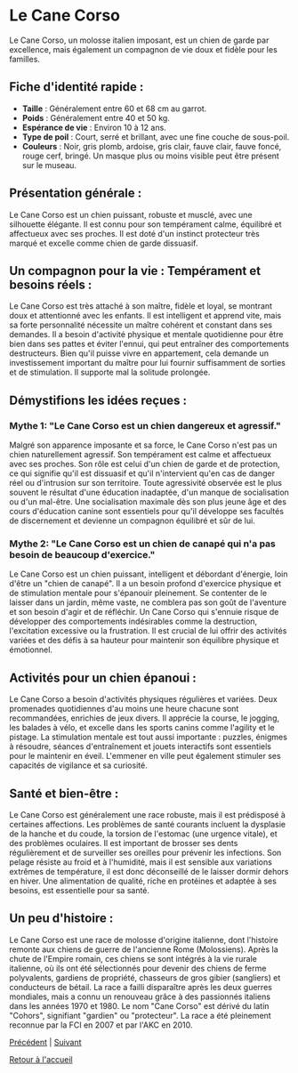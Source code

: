# Le Cane Corso

Le Cane Corso, un molosse italien imposant, est un chien de garde par excellence, mais également un compagnon de vie doux et fidèle pour les familles.

## Fiche d'identité rapide :
- **Taille** : Généralement entre 60 et 68 cm au garrot.
- **Poids** : Généralement entre 40 et 50 kg.
- **Espérance de vie** : Environ 10 à 12 ans.
- **Type de poil** : Court, serré et brillant, avec une fine couche de sous-poil.
- **Couleurs** : Noir, gris plomb, ardoise, gris clair, fauve clair, fauve foncé, rouge cerf, bringé. Un masque plus ou moins visible peut être présent sur le museau.

## Présentation générale :
Le Cane Corso est un chien puissant, robuste et musclé, avec une silhouette élégante. Il est connu pour son tempérament calme, équilibré et affectueux avec ses proches. Il est doté d'un instinct protecteur très marqué et excelle comme chien de garde dissuasif.

## Un compagnon pour la vie : Tempérament et besoins réels :
Le Cane Corso est très attaché à son maître, fidèle et loyal, se montrant doux et attentionné avec les enfants. Il est intelligent et apprend vite, mais sa forte personnalité nécessite un maître cohérent et constant dans ses demandes. Il a besoin d'activité physique et mentale quotidienne pour être bien dans ses pattes et éviter l'ennui, qui peut entraîner des comportements destructeurs. Bien qu'il puisse vivre en appartement, cela demande un investissement important du maître pour lui fournir suffisamment de sorties et de stimulation. Il supporte mal la solitude prolongée.

## Démystifions les idées reçues :
### Mythe 1: "Le Cane Corso est un chien dangereux et agressif."
Malgré son apparence imposante et sa force, le Cane Corso n'est pas un chien naturellement agressif. Son tempérament est calme et affectueux avec ses proches. Son rôle est celui d'un chien de garde et de protection, ce qui signifie qu'il est dissuasif et qu'il n'intervient qu'en cas de danger réel ou d'intrusion sur son territoire. Toute agressivité observée est le plus souvent le résultat d'une éducation inadaptée, d'un manque de socialisation ou d'un mal-être. Une socialisation maximale dès son plus jeune âge et des cours d'éducation canine sont essentiels pour qu'il développe ses facultés de discernement et devienne un compagnon équilibré et sûr de lui.

### Mythe 2: "Le Cane Corso est un chien de canapé qui n'a pas besoin de beaucoup d'exercice."
Le Cane Corso est un chien puissant, intelligent et débordant d'énergie, loin d'être un "chien de canapé". Il a un besoin profond d'exercice physique et de stimulation mentale pour s'épanouir pleinement. Se contenter de le laisser dans un jardin, même vaste, ne comblera pas son goût de l'aventure et son besoin d'agir et de réfléchir. Un Cane Corso qui s'ennuie risque de développer des comportements indésirables comme la destruction, l'excitation excessive ou la frustration. Il est crucial de lui offrir des activités variées et des défis à sa hauteur pour maintenir son équilibre physique et émotionnel.

## Activités pour un chien épanoui :
Le Cane Corso a besoin d'activités physiques régulières et variées. Deux promenades quotidiennes d'au moins une heure chacune sont recommandées, enrichies de jeux divers. Il apprécie la course, le jogging, les balades à vélo, et excelle dans les sports canins comme l'agility et le pistage. La stimulation mentale est tout aussi importante : puzzles, énigmes à résoudre, séances d'entraînement et jouets interactifs sont essentiels pour le maintenir en éveil. L'emmener en ville peut également stimuler ses capacités de vigilance et sa curiosité.

## Santé et bien-être :
Le Cane Corso est généralement une race robuste, mais il est prédisposé à certaines affections. Les problèmes de santé courants incluent la dysplasie de la hanche et du coude, la torsion de l'estomac (une urgence vitale), et des problèmes oculaires. Il est important de brosser ses dents régulièrement et de surveiller ses oreilles pour prévenir les infections. Son pelage résiste au froid et à l'humidité, mais il est sensible aux variations extrêmes de température, il est donc déconseillé de le laisser dormir dehors en hiver. Une alimentation de qualité, riche en protéines et adaptée à ses besoins, est essentielle pour sa santé.

## Un peu d'histoire :
Le Cane Corso est une race de molosse d'origine italienne, dont l'histoire remonte aux chiens de guerre de l'ancienne Rome (Molossiens). Après la chute de l'Empire romain, ces chiens se sont intégrés à la vie rurale italienne, où ils ont été sélectionnés pour devenir des chiens de ferme polyvalents, gardiens de propriété, chasseurs de gros gibier (sangliers) et conducteurs de bétail. La race a failli disparaître après les deux guerres mondiales, mais a connu un renouveau grâce à des passionnés italiens dans les années 1970 et 1980. Le nom "Cane Corso" est dérivé du latin "Cohors", signifiant "gardien" ou "protecteur". La race a été pleinement reconnue par la FCI en 2007 et par l'AKC en 2010. 

[Précédent](./boxer.md) | [Suivant](./caniche.md)

[Retour à l'accueil](../index.md) 